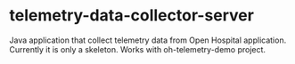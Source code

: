 # telemetry-data-collector-server
Java application that collect telemetry data from Open Hospital application. Currently it is only a skeleton. Works with oh-telemetry-demo project.
